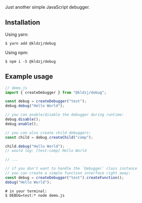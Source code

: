 Just another simple JavaScript debugger.

## Installation

Using yarn:

```sh-session
$ yarn add @kldzj/debug
```

Using npm:

```sh-session
$ npm i -S @kldzj/debug
```

## Example usage

```typescript
// demo.js
import { createDebugger } from "@kldzj/debug";

const debug = createDebugger("test");
debug.debug("Hello World");

// you can enable/disable the debugger during runtime:
debug.disable();
debug.enable();

// you can also create child debuggers:
const child = debug.createChild("comp");

child.debug("Hello World");
// would log: [test:comp] Hello World

// ...

// if you don't want to handle the `Debugger` class instance
// you can create a simple function interface right away:
const debug = createDebugger("test").createFunction();
debug("Hello World");
```

```console
# in your terminal:
$ DEBUG=test:* node demo.js
```
